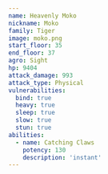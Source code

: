 ```yaml
---
name: Heavenly Moko
nickname: Moko
family: Tiger
image: moko.png
start_floor: 35
end_floor: 37
agro: Sight
hp: 9404
attack_damage: 993
attack_type: Physical
vulnerabilities:
  bind: true
  heavy: true
  sleep: true
  slow: true
  stun: true
abilities:
  - name: Catching Claws
    potency: 130
    description: 'instant'
---
```

